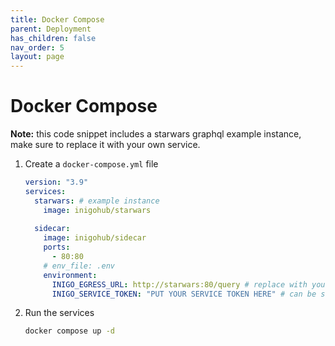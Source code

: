 ```yaml
---
title: Docker Compose
parent: Deployment
has_children: false
nav_order: 5
layout: page
---
```


# Docker Compose

  **Note:** this code snippet includes a starwars graphql example instance, make sure to replace it with your own service.

  1. Create a `docker-compose.yml` file

      ``` yaml
      version: "3.9"
      services:
        starwars: # example instance
          image: inigohub/starwars
          
        sidecar:
          image: inigohub/sidecar
          ports:
            - 80:80
          # env_file: .env
          environment:
            INIGO_EGRESS_URL: http://starwars:80/query # replace with your GraphQL endpoint
            INIGO_SERVICE_TOKEN: "PUT YOUR SERVICE TOKEN HERE" # can be stored in an .env file instead
      ```

  2. Run the services
      ``` sh
      docker compose up -d
      ```